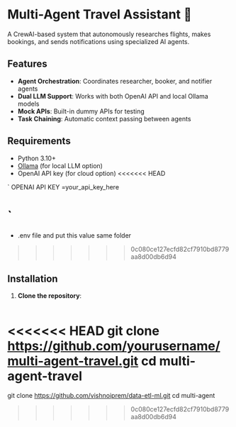 # Multi-Agent Travel Assistant 🚀

A CrewAI-based system that autonomously researches flights, makes bookings, and sends notifications using specialized AI agents.

## Features

- **Agent Orchestration**: Coordinates researcher, booker, and notifier agents
- **Dual LLM Support**: Works with both OpenAI API and local Ollama models
- **Mock APIs**: Built-in dummy APIs for testing
- **Task Chaining**: Automatic context passing between agents

## Requirements

- Python 3.10+
- [Ollama](https://ollama.ai/) (for local LLM option)
- OpenAI API key (for cloud option)
<<<<<<< HEAD

`
OPENAI API KEY =your_api_key_here

`
=======
- .env file and put this value  same folder

>>>>>>> 0c080ce127ecfd82cf7910bd8779aa8d00db6d94
## Installation

1. **Clone the repository**:
   ```bash
<<<<<<< HEAD
   git clone https://github.com/yourusername/multi-agent-travel.git
   cd multi-agent-travel
=======
   git clone https://github.com/vishnoiprem/data-etl-ml.git
   cd multi-agent
>>>>>>> 0c080ce127ecfd82cf7910bd8779aa8d00db6d94
